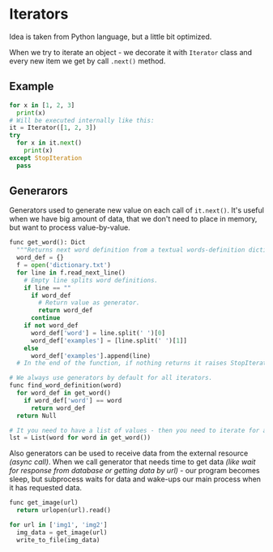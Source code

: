 # Iterators

Idea is taken from Python language, but a little bit optimized.

When we try to iterate an object - we decorate it with `Iterator` class and every new item we get by call `.next()` method.

## Example

```python
for x in [1, 2, 3]
  print(x)
# Will be executed internally like this:
it = Iterator([1, 2, 3])
try
  for x in it.next()
    print(x)
except StopIteration
  pass
```
## Generarors

Generators used to generate new value on each call of `it.next()`. It's useful when we have big amount of data, that we don't need to place in memory, but want to process value-by-value.

```python
func get_word(): Dict
  """Returns next word definition from a textual words-definition dictionary."""
  word_def = {}
  f = open('dictionary.txt')
  for line in f.read_next_line()
    # Empty line splits word definitions.
    if line == ""
      if word_def
        # Return value as generator.
        return word_def
      continue
    if not word_def
      word_def['word'] = line.split(' ')[0]
      word_def['examples'] = [line.split(' ')[1]]
    else
      word_def['examples'].append(line)
  # In the end of the function, if nothing returns it raises StopIteration.

# We always use generators by default for all iterators.
func find_word_definition(word)
  for word_def in get_word()
    if word_def['word'] == word
      return word_def
  return Null

# It you need to have a list of values - then you need to iterate for all elements and create a list of values.
lst = List(word for word in get_word())
```

Also generators can be used to receive data from the external resource *(async call)*.
When we call generator that needs time to get data *(like wait for response from database or getting data by url)* - our program becomes sleep, but subprocess waits for data and wake-ups our main process when it has requested data.

```python
func get_image(url)
  return urlopen(url).read()

for url in ['img1', 'img2']
  img_data = get_image(url)
  write_to_file(img_data)
```
